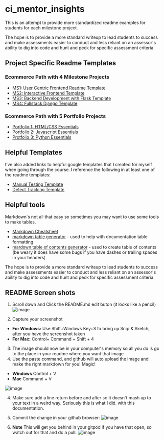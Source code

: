 # ci_mentor_insights

This is an attempt to provide more standardized readme examples for students for each milestone project. 

The hope is to provide a more standard writeup to lead students to success and make assessments easier to conduct and less reliant on an assessor's ability to dig into code and hunt and peck for specific assessment criteria.

## Project Specific Readme Templates

### Ecommerce Path with 4 Milestone Projects

- [MS1: User Centric Frontend Readme Template](USER_CENTRIC_FRONTEND_README.md) 
- [MS2: Interactive Frontend Template](INTERACTIVE_FRONTEND_README.md)
- [MS3: Backend Development with Flask Template](BACKEND_DEVELOPMENT_FLASK.md)
- [MS4: Fullstack Django Template](FULL_STACK_FRAMEWORKS_WITH_DJANGO_README.md)

### Ecommerce Path with 5 Portfolio Projects

- [Portfolio 1: HTML/CSS Essentials](PORTFOLIO_1_CSS_HTML_ESSENTIALS.md)
- [Portfolio 2: Javascript Essentials](PORTFOLIO_2_JAVASCRIPT_ESSENTIALS.md)
- [Protfolio 3: Python Essentials](PORTFOLIO_3_PYTHON_ESSENTIALS.md)

## Helpful Templates

I've also added links to helpful google templates that I created for myself when going through the course. I reference the following in at least one of the readme templates: 

- [Manual Testing Template](https://docs.google.com/spreadsheets/d/189VpSeEG9oevSRhvb2WZl8zCk9L3s2iWQyrJ_1jjAGQ/edit?usp=sharing) 
- [Defect Tracking Template](https://docs.google.com/spreadsheets/d/1tYB4X4wTCNEW_Y1no3hsGbclh2bLokl_I5Ev3s5EuJA/edit?usp=sharing)


## Helpful tools

Markdown's not all that easy so sometimes you may want to use some tools to make tables. 

- [Markdown Cheatsheet](https://guides.github.com/features/mastering-markdown/)
- [markdown table generator](https://www.tablesgenerator.com/markdown_tables) - used to help with documentation table formatting
- [mardown table of contents generator](https://ecotrust-canada.github.io/markdown-toc/) - used to create table of contents (be weary it does have some bugs if you have dashes or trailing spaces in your headers)

The hope is to provide a more standard writeup to lead students to success and make assessments easier to conduct and less reliant on an assessor's ability to dig into code and hunt and peck for specific assessment criteria.

## README Screen shots
1. Scroll down and Click the README.md edit buton (it looks like a pencil)
![image](https://user-images.githubusercontent.com/23039742/129390239-4ab8c18c-acff-48e1-83a2-58635b232680.png)

2. Capture your screenshot
  - **For Windows:** Use Shift+Windows Key+S to bring up Snip & Sketch, after you have the screenshot taken
  - **For Mac:** Control+ Command + Shift + 4

3. The image should now be in your computer's memory so all you do is go to the place in your readme where you want that image
5. Use the paste command, and github will auto upload the image and make the right markdown for you! Magic! 
  - **Windows** Control + V
  - **Mac** Command + V
  
 ![image](https://user-images.githubusercontent.com/23039742/129392738-38d80b4c-0d50-4bb0-9c9a-c89a4c26ef7c.png)

4. Make sure add a line return before and after so it doesn't mash up to your text in a weird way. Seriously this is what I did. with this documentation.
   
5. Commit the change in your github browser:
![image](https://user-images.githubusercontent.com/23039742/129395711-409c13e9-9c36-468d-9d59-ee1d6caf3441.png)

6. **Note** This will get you behind in your gitpod if you have that open, so watch out for that and do a pull.
![image](https://user-images.githubusercontent.com/23039742/129395847-4120ffe1-36ad-4eec-b069-c8ad88d8fdea.png)

  

